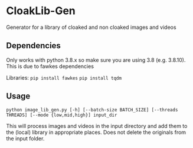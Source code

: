 # CloakLib-Gen
Generator for a library of cloaked and non cloaked images and videos

## Dependencies
Only works with python 3.8.x so make sure you are using 3.8 (e.g. 3.8.10). This is due to fawkes dependencies

Libraries:
`pip install fawkes`
`pip install tqdm`

## Usage

`python image_lib_gen.py [-h] [--batch-size BATCH_SIZE] [--threads THREADS] [--mode {low,mid,high}] input_dir `

This will process images and videos in the input directory and add them to the (local) library in appropriate places. Does not delete the originals from the input folder.